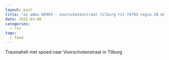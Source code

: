 ```yaml
---
layout: post
title: "a1 ambu 08993 - voorschotenstraat tilburg rit 74793 regio 20 mka zebra"
date: 2025-03-08
categories: 
  - rss
tags: 
  - feed
---
```


Traumaheli met spoed naar Voorschotenstraat in Tilburg

